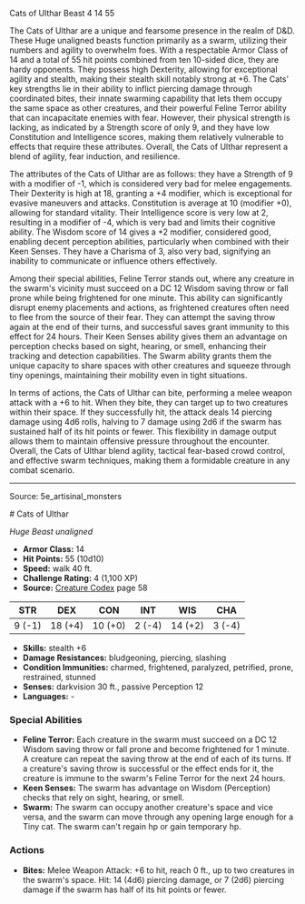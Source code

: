 <MonsterName/>Cats of Ulthar</MonsterName>
<CreatureType/>Beast</CreatureType>
<CR/>4</CR>
<AC/>14</AC>
<HP/>55</HP>
<summary>The Cats of Ulthar are a unique and fearsome presence in the realm of D&D. These Huge unaligned beasts function primarily as a swarm, utilizing their numbers and agility to overwhelm foes. With a respectable Armor Class of 14 and a total of 55 hit points combined from ten 10-sided dice, they are hardy opponents. They possess high Dexterity, allowing for exceptional agility and stealth, making their stealth skill notably strong at +6. The Cats’ key strengths lie in their ability to inflict piercing damage through coordinated bites, their innate swarming capability that lets them occupy the same space as other creatures, and their powerful Feline Terror ability that can incapacitate enemies with fear. However, their physical strength is lacking, as indicated by a Strength score of only 9, and they have low Constitution and Intelligence scores, making them relatively vulnerable to effects that require these attributes. Overall, the Cats of Ulthar represent a blend of agility, fear induction, and resilience.</summary>

<detail>

The attributes of the Cats of Ulthar are as follows: they have a Strength of 9 with a modifier of -1, which is considered very bad for melee engagements. Their Dexterity is high at 18, granting a +4 modifier, which is exceptional for evasive maneuvers and attacks. Constitution is average at 10 (modifier +0), allowing for standard vitality. Their Intelligence score is very low at 2, resulting in a modifier of -4, which is very bad and limits their cognitive ability. The Wisdom score of 14 gives a +2 modifier, considered good, enabling decent perception abilities, particularly when combined with their Keen Senses. They have a Charisma of 3, also very bad, signifying an inability to communicate or influence others effectively.

Among their special abilities, Feline Terror stands out, where any creature in the swarm's vicinity must succeed on a DC 12 Wisdom saving throw or fall prone while being frightened for one minute. This ability can significantly disrupt enemy placements and actions, as frightened creatures often need to flee from the source of their fear. They can attempt the saving throw again at the end of their turns, and successful saves grant immunity to this effect for 24 hours. Their Keen Senses ability gives them an advantage on perception checks based on sight, hearing, or smell, enhancing their tracking and detection capabilities. The Swarm ability grants them the unique capacity to share spaces with other creatures and squeeze through tiny openings, maintaining their mobility even in tight situations.

In terms of actions, the Cats of Ulthar can bite, performing a melee weapon attack with a +6 to hit. When they bite, they can target up to two creatures within their space. If they successfully hit, the attack deals 14 piercing damage using 4d6 rolls, halving to 7 damage using 2d6 if the swarm has sustained half of its hit points or fewer. This flexibility in damage output allows them to maintain offensive pressure throughout the encounter. Overall, the Cats of Ulthar blend agility, tactical fear-based crowd control, and effective swarm techniques, making them a formidable creature in any combat scenario.</detail>



---

Source: 5e_artisinal_monsters

<statblock>
# Cats of Ulthar

*Huge* *Beast* *unaligned*

- **Armor Class:** 14
- **Hit Points:** 55 (10d10)
- **Speed:** walk 40 ft.
- **Challenge Rating:** 4 (1,100 XP)
- **Source:** [Creature Codex](https://koboldpress.com/kpstore/product/creature-codex-for-5th-edition-dnd) page 58

| STR | DEX | CON | INT | WIS | CHA |
| --- | --- | --- | --- | --- | --- |
| 9 (-1) | 18 (+4) | 10 (+0) | 2 (-4) | 14 (+2) | 3 (-4) |

- **Skills:** stealth +6
- **Damage Resistances:** bludgeoning, piercing, slashing
- **Condition Immunities:** charmed, frightened, paralyzed, petrified, prone, restrained, stunned
- **Senses:** darkvision 30 ft., passive Perception 12
- **Languages:** -

### Special Abilities

- **Feline Terror:** Each creature in the swarm must succeed on a DC 12 Wisdom saving throw or fall prone and become frightened for 1 minute. A creature can repeat the saving throw at the end of each of its turns. If a creature's saving throw is successful or the effect ends for it, the creature is immune to the swarm's Feline Terror for the next 24 hours.
- **Keen Senses:** The swarm has advantage on Wisdom (Perception) checks that rely on sight, hearing, or smell.
- **Swarm:** The swarm can occupy another creature's space and vice versa, and the swarm can move through any opening large enough for a Tiny cat. The swarm can't regain hp or gain temporary hp.

### Actions

- **Bites:** Melee Weapon Attack: +6 to hit, reach 0 ft., up to two creatures in the swarm's space. Hit: 14 (4d6) piercing damage, or 7 (2d6) piercing damage if the swarm has half of its hit points or fewer.


</statblock>


